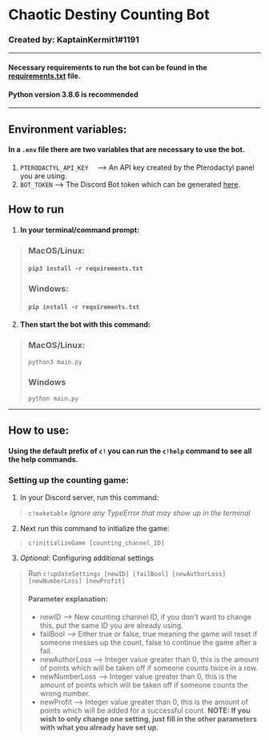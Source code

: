 # Chaotic Destiny Counting Bot
### Created by: KaptainKermit1#1191

___
#### Necessary requirements to run the bot can be found in the [requirements.txt](https://github.com/MarkoKupresanin/cdhcounting/blob/main/requirements.txt) file. 
#### Python version 3.8.6 is recommended

___

## Environment variables:

#### In a ``.env`` file there are two variables that are necessary to use the bot.
1. ``PTERODACTYL_API_KEY  `` --> An API key created by the Pterodactyl panel you are using.
2. ``BOT_TOKEN`` --> The Discord Bot token which can be generated [here](https://discord.com/developers/applications).

## How to run

1. #### In your terminal/command prompt:
> ### MacOS/Linux: 
> #### ``pip3 install -r requirements.txt``
> ### Windows:
> #### ``pip install -r requirements.txt``

2. #### Then start the bot with this command:
> ### MacOS/Linux:
> ``python3 main.py``
> ### Windows
> ``python main.py``
___

## How to use:
#### Using the default prefix of ``c!`` you can run the ``c!help`` command to see all the help commands.

### Setting up the counting game:
1. In your Discord server, run this command:
> ``c!maketable``
> *Ignore any TypeError that may show up in the terminal*
2. Next run this command to initialize the game:
> ``c!initializeGame [counting_channel_ID]``
3. *Optional*: Configuring additional settings
> Run ``c!updateSettings [newID] [failBool] [newAuthorLoss] [newNumberLoss] [newProfit]``
> #### Parameter explanation:
> * newID --> New counting channel ID, if you don't want to change this, put the same ID you are already using. 
> * failBool --> Either true or false, true meaning the game will reset if someone messes up the count, false to continue the game after a fail.
> * newAuthorLoss --> Integer value greater than 0, this is the amount of points which will be taken off if someone counts twice in a row.
> * newNumberLoss --> Integer value greater than 0, this is the amount of points which will be taken off if someone counts the wrong number.
> * newProfit --> Integer value greater than 0, this is the amount of points which will be added for a successful count.
> **NOTE: If you wish to only change one setting, just fill in the other parameters with what you already have set up.**


